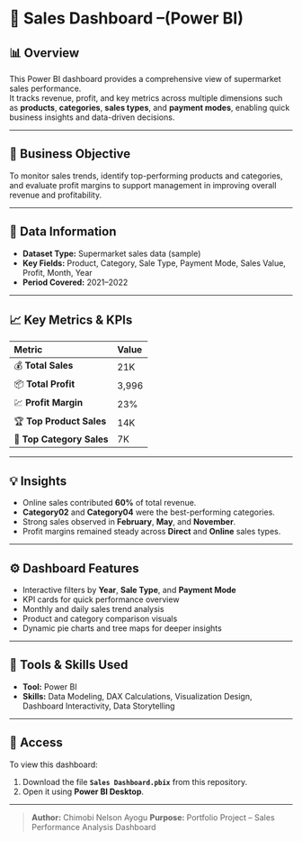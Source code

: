 # 🧭 Sales Dashboard –(Power BI)

## 📊 Overview  
This Power BI dashboard provides a comprehensive view of supermarket sales performance.  
It tracks revenue, profit, and key metrics across multiple dimensions such as **products**, **categories**, **sales types**, and **payment modes**, enabling quick business insights and data-driven decisions.

---

## 🎯 Business Objective  
To monitor sales trends, identify top-performing products and categories, and evaluate profit margins to support management in improving overall revenue and profitability.

---

## 📁 Data Information  
- **Dataset Type:** Supermarket sales data (sample)  
- **Key Fields:** Product, Category, Sale Type, Payment Mode, Sales Value, Profit, Month, Year  
- **Period Covered:** 2021–2022  

---

## 📈 Key Metrics & KPIs  
| Metric | Value |
|:--|:--|
| 💰 **Total Sales** | 21K |
| 📦 **Total Profit** | 3,996 |
| 💹 **Profit Margin** | 23% |
| 🏆 **Top Product Sales** | 14K |
| 🥇 **Top Category Sales** | 7K |

---

## 💡 Insights  
- Online sales contributed **60%** of total revenue.  
- **Category02** and **Category04** were the best-performing categories.  
- Strong sales observed in **February**, **May**, and **November**.  
- Profit margins remained steady across **Direct** and **Online** sales types.  

---

## ⚙️ Dashboard Features  
- Interactive filters by **Year**, **Sale Type**, and **Payment Mode**  
- KPI cards for quick performance overview  
- Monthly and daily sales trend analysis  
- Product and category comparison visuals  
- Dynamic pie charts and tree maps for deeper insights  

---

## 🧠 Tools & Skills Used  
- **Tool:** Power BI  
- **Skills:** Data Modeling, DAX Calculations, Visualization Design, Dashboard Interactivity, Data Storytelling  

---

## 🔗 Access  
To view this dashboard:  
1. Download the file **`Sales Dashboard.pbix`** from this repository.  
2. Open it using **Power BI Desktop**.  

---

> **Author:** Chimobi Nelson Ayogu
> **Purpose:** Portfolio Project – Sales Performance Analysis Dashboard
